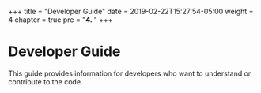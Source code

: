 +++
title = "Developer Guide"
date = 2019-02-22T15:27:54-05:00
weight = 4
chapter = true
pre = "<b>4. </b>"
+++


# Developer Guide

This guide provides information for developers who want to understand or contribute to the code.

